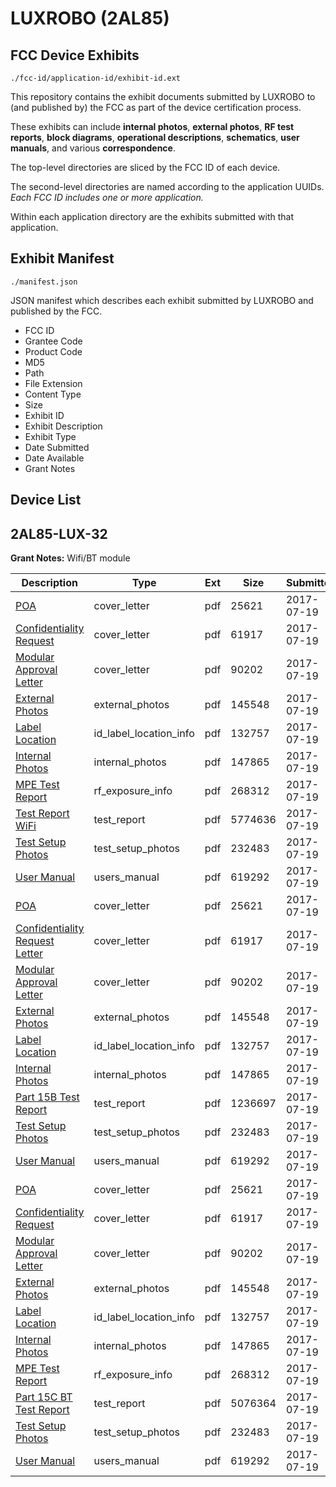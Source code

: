 # LUXROBO (2AL85)
## FCC Device Exhibits

```
./fcc-id/application-id/exhibit-id.ext
```

This repository contains the exhibit documents submitted by LUXROBO to (and published by) the FCC as part of the device certification process.

These exhibits can include **internal photos**, **external photos**, **RF test reports**, **block diagrams**, **operational descriptions**, **schematics**, **user manuals**, and various **correspondence**.

The top-level directories are sliced by the FCC ID of each device.

The second-level directories are named according to the application UUIDs. *Each FCC ID includes one or more application.*

Within each application directory are the exhibits submitted with that application. 

## Exhibit Manifest

```
./manifest.json
```

JSON manifest which describes each exhibit submitted by LUXROBO and published by the FCC.

- FCC ID
- Grantee Code
- Product Code
- MD5
- Path
- File Extension
- Content Type
- Size
- Exhibit ID
- Exhibit Description
- Exhibit Type
- Date Submitted
- Date Available
- Grant Notes

## Device List
## 2AL85-LUX-32
**Grant Notes:** Wifi/BT module

| Description | Type | Ext | Size | Submitted | Available |
| ----------- | ---- | --- | ---- | --------- | --------- |
| [POA](2AL85-LUX-32/482c1830deb5408d9bbc75babdcd20f7/3471961.pdf) | cover_letter | pdf | 25621 | 2017-07-19 | 2017-07-19 |
| [Confidentiality Request](2AL85-LUX-32/482c1830deb5408d9bbc75babdcd20f7/3471962.pdf) | cover_letter | pdf | 61917 | 2017-07-19 | 2017-07-19 |
| [Modular Approval Letter](2AL85-LUX-32/482c1830deb5408d9bbc75babdcd20f7/3471967.pdf) | cover_letter | pdf | 90202 | 2017-07-19 | 2017-07-19 |
| [External Photos](2AL85-LUX-32/482c1830deb5408d9bbc75babdcd20f7/3471958.pdf) | external_photos | pdf | 145548 | 2017-07-19 | 2017-07-19 |
| [Label Location](2AL85-LUX-32/482c1830deb5408d9bbc75babdcd20f7/3471960.pdf) | id_label_location_info | pdf | 132757 | 2017-07-19 | 2017-07-19 |
| [Internal Photos](2AL85-LUX-32/482c1830deb5408d9bbc75babdcd20f7/3471959.pdf) | internal_photos | pdf | 147865 | 2017-07-19 | 2017-07-19 |
| [MPE Test Report](2AL85-LUX-32/482c1830deb5408d9bbc75babdcd20f7/3471968.pdf) | rf_exposure_info | pdf | 268312 | 2017-07-19 | 2017-07-19 |
| [Test Report WiFi](2AL85-LUX-32/482c1830deb5408d9bbc75babdcd20f7/3471976.pdf) | test_report | pdf | 5774636 | 2017-07-19 | 2017-07-19 |
| [Test Setup Photos](2AL85-LUX-32/482c1830deb5408d9bbc75babdcd20f7/3471963.pdf) | test_setup_photos | pdf | 232483 | 2017-07-19 | 2017-07-19 |
| [User Manual](2AL85-LUX-32/482c1830deb5408d9bbc75babdcd20f7/3471965.pdf) | users_manual | pdf | 619292 | 2017-07-19 | 2017-07-19 |
| [POA](2AL85-LUX-32/0ea8d5a25180097a2572ac4328893e92/3471961.pdf) | cover_letter | pdf | 25621 | 2017-07-19 | 2017-07-19 |
| [Confidentiality Request Letter](2AL85-LUX-32/0ea8d5a25180097a2572ac4328893e92/3471962.pdf) | cover_letter | pdf | 61917 | 2017-07-19 | 2017-07-19 |
| [Modular Approval Letter](2AL85-LUX-32/0ea8d5a25180097a2572ac4328893e92/3471967.pdf) | cover_letter | pdf | 90202 | 2017-07-19 | 2017-07-19 |
| [External Photos](2AL85-LUX-32/0ea8d5a25180097a2572ac4328893e92/3471958.pdf) | external_photos | pdf | 145548 | 2017-07-19 | 2017-07-19 |
| [Label Location](2AL85-LUX-32/0ea8d5a25180097a2572ac4328893e92/3471960.pdf) | id_label_location_info | pdf | 132757 | 2017-07-19 | 2017-07-19 |
| [Internal Photos](2AL85-LUX-32/0ea8d5a25180097a2572ac4328893e92/3471959.pdf) | internal_photos | pdf | 147865 | 2017-07-19 | 2017-07-19 |
| [Part 15B Test Report](2AL85-LUX-32/0ea8d5a25180097a2572ac4328893e92/3472024.pdf) | test_report | pdf | 1236697 | 2017-07-19 | 2017-07-19 |
| [Test Setup Photos](2AL85-LUX-32/0ea8d5a25180097a2572ac4328893e92/3471963.pdf) | test_setup_photos | pdf | 232483 | 2017-07-19 | 2017-07-19 |
| [User Manual](2AL85-LUX-32/0ea8d5a25180097a2572ac4328893e92/3471965.pdf) | users_manual | pdf | 619292 | 2017-07-19 | 2017-07-19 |
| [POA](2AL85-LUX-32/de2af03ad2e67607cf3d2ddc87e04c42/3471961.pdf) | cover_letter | pdf | 25621 | 2017-07-19 | 2017-07-19 |
| [Confidentiality Request](2AL85-LUX-32/de2af03ad2e67607cf3d2ddc87e04c42/3471962.pdf) | cover_letter | pdf | 61917 | 2017-07-19 | 2017-07-19 |
| [Modular Approval Letter](2AL85-LUX-32/de2af03ad2e67607cf3d2ddc87e04c42/3471967.pdf) | cover_letter | pdf | 90202 | 2017-07-19 | 2017-07-19 |
| [External Photos](2AL85-LUX-32/de2af03ad2e67607cf3d2ddc87e04c42/3471958.pdf) | external_photos | pdf | 145548 | 2017-07-19 | 2017-07-19 |
| [Label Location](2AL85-LUX-32/de2af03ad2e67607cf3d2ddc87e04c42/3471960.pdf) | id_label_location_info | pdf | 132757 | 2017-07-19 | 2017-07-19 |
| [Internal Photos](2AL85-LUX-32/de2af03ad2e67607cf3d2ddc87e04c42/3471959.pdf) | internal_photos | pdf | 147865 | 2017-07-19 | 2017-07-19 |
| [MPE Test Report](2AL85-LUX-32/de2af03ad2e67607cf3d2ddc87e04c42/3471968.pdf) | rf_exposure_info | pdf | 268312 | 2017-07-19 | 2017-07-19 |
| [Part 15C  BT Test Report](2AL85-LUX-32/de2af03ad2e67607cf3d2ddc87e04c42/3472004.pdf) | test_report | pdf | 5076364 | 2017-07-19 | 2017-07-19 |
| [Test Setup Photos](2AL85-LUX-32/de2af03ad2e67607cf3d2ddc87e04c42/3471963.pdf) | test_setup_photos | pdf | 232483 | 2017-07-19 | 2017-07-19 |
| [User Manual](2AL85-LUX-32/de2af03ad2e67607cf3d2ddc87e04c42/3471965.pdf) | users_manual | pdf | 619292 | 2017-07-19 | 2017-07-19 |
